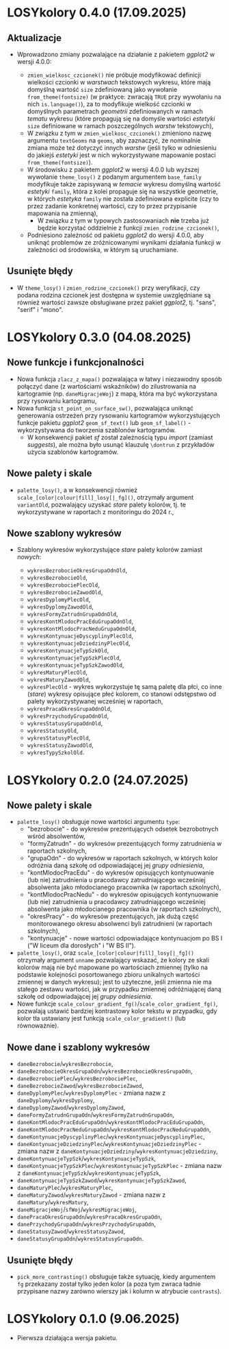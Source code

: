 # LOSYkolory 0.4.0 (17.09.2025)

## Aktualizacje

-   Wprowadzono zmiany pozwalające na działanie z pakietem *ggplot2* w wersji 4.0.0:

    -   `zmien_wielkosc_czcionek()` nie próbuje modyfikować definicji wielkości czcionki w *warstwach* tekstowych wykresu, które mają domyślną wartość `size` zdefiniowaną jako wywołanie `from_theme(fontsize)` (w praktyce: zwracają `TRUE` przy wywołaniu na nich `is.language()`), za to modyfikuje wielkość czcionki w domyślnych parametrach *geometrii* zdefiniowanych w ramach *tematu* wykresu (które propagują się na domyśle wartości *estetyki* `size` definiowane w ramach poszczególnych *warstw* tekstowych),
    -   W związku z tym w `zmien_wielkosc_czcionek()` zmieniono nazwę argumentu `textGeoms` na `geoms`, aby zaznaczyć, że nominalnie zmiana może też dotyczyć innych *warstw* (jeśli tylko w odniesieniu do jakiejś *estetyki* jest w nich wykorzystywane mapowanie postaci `from_theme(fontsize)`).
    -   W środowisku z pakietem *ggplot2* w wersji 4.0.0 lub wyższej wywołanie `theme_losy()` z podanym argumentem `base_family` modyfikuje także zapisywaną w *temacie* wykresu domyślną wartość *estetyki* `family`, która z kolei propaguje się na wszystkie geometrie, w których *estetyka* `family` nie została zdefiniowana explicite (czy to przez zadanie konkretnej wartości, czy to przez przypisanie mapowania na zmienną),
        -   W związku z tym w typowych zastosowaniach **nie** trzeba już będzie korzystać oddzielnie z funkcji `zmien_rodzine_czcionek()`,
    -   Podniesiono zależność od pakietu *ggplot2* do wersji 4.0.0, aby uniknąć problemów ze zróżnicowanymi wynikami działania funkcji w zależności od środowiska, w którym są uruchamiane.

## Usunięte błędy

-   W `theme_losy()` i `zmien_rodzine_czcionek()` przy weryfikacji, czy podana rodzina czcionek jest dostępna w systemie uwzględniane są również wartości zawsze obsługiwane przez pakiet *ggplot2*, tj. "sans", "serif" i "mono".

# LOSYkolory 0.3.0 (04.08.2025)

## Nowe funkcje i funkcjonalności

-   Nowa funkcja `zlacz_z_mapa()` pozwalająca w łatwy i niezawodny sposób połączyć dane (z wartościami wskaźników) do zilustrowania na kartogramie (np. `daneMigracjeWoj`) z mapą, która ma być wykorzystana przy rysowaniu kartogramu,
-   Nowa funkcja `st_point_on_surface_sw()`, pozwalająca uniknąć generowania ostrzeżeń przy rysowaniu kartogramów wykorzystujących funkcje pakietu *ggplot2* `geom_sf_text()` lub `geom_sf_label()` - wykorzystywana do tworzenia szablonów kartogramów.
    -   W konsekwencji pakiet *sf* został zależnością typu *import* (zamiast *suggests*), ale można było usunąć klauzulę `\dontrun` z przykładów użycia szablonów kartogramów.

## Nowe palety i skale

-   `palette_losy()`, a w konsekwencji również `scale_[color|colour|fill]_losy[|_fg]()`, otrzymały argument `variantOld`, pozwalający uzyskać *stare* palety kolorów, tj. te wykorzystywane w raportach z monitoringu do 2024 r.,

## Nowe szablony wykresów

-   Szablony wykresów wykorzystujące *stare* palety kolorów zamiast *nowych*:

    -   `wykresBezrobocieOkresGrupaOdnOld`,
    -   `wykresBezrobocieOld`,
    -   `wykresBezrobociePlecOld`,
    -   `wykresBezrobocieZawodOld`,
    -   `wykresDyplomyPlecOld`,
    -   `wykresDyplomyZawodOld`,
    -   `wykresFormyZatrudnGrupaOdnOld`,
    -   `wykresKontMlodocPracEduGrupaOdnOld`,
    -   `wykresKontMlodocPracNeduGrupaOdnOld`,
    -   `wykresKontynuacjeDyscyplinyPlecOld`,
    -   `wykresKontynuacjeDziedzinyPlecOld`,
    -   `wykresKontynuacjeTypSzkOld`,
    -   `wykresKontynuacjeTypSzkPlecOld`,
    -   `wykresKontynuacjeTypSzkZawodOld`,
    -   `wykresMaturyPlecOld`,
    -   `wykresMaturyZawodOld`,
    -   `wykresPlecOld` - wykres wykorzystuje tę samą paletę dla płci, co inne (*stare*) wykresy opisujące płeć kolorem, co stanowi odstępstwo od palety wykorzystywanej wcześniej w raportach,
    -   `wykresPracaOkresGrupaOdnOld`,
    -   `wykresPrzychodyGrupaOdnOld`,
    -   `wykresStatusyGrupaOdnOld`,
    -   `wykresStatusyOld`,
    -   `wykresStatusyPlecOld`,
    -   `wykresStatusyZawodOld`,
    -   `wykresTypySzkolOld`.

# LOSYkolory 0.2.0 (24.07.2025)

## Nowe palety i skale

-   `palette_losy()` obsługuje nowe wartości argumentu `type`:
    -   "bezrobocie" - do wykresów prezentujących odsetek bezrobotnych wśród absolwentów,
    -   "formyZatrudn" - do wykresów prezentujących formy zatrudnienia w raportach szkolnych,
    -   "grupaOdn" - do wykresów w raportach szkolnych, w których kolor odróżnia daną szkołę od odpowiadającej jej *grupy odniesienia*,
    -   "kontMlodocPracEdu" - do wykresów opisujących kontynuowanie (lub nie) zatrudnienia u pracodawcy zatrudniającego wcześniej absolwenta jako młodocianego pracownika (w raportach szkolnych),
    -   "kontMlodocPracNedu" - do wykresów opisujących kontynuowanie (lub nie) zatrudnienia u pracodawcy zatrudniającego wcześniej absolwenta jako młodocianego pracownika (w raportach szkolnych),
    -   "okresPracy" - do wykresów prezentujących, jak dużą część monitorowanego okresu absolwenci byli zatrudnieni (w raportach szkolnych),
    -   "kontynuacje" - nowe wartości odpowiadające kontynuacjom po BS I ("W liceum dla dorosłych" i "W BS II").
-   `palette_losy()`, oraz `scale_[color|colour|fill]_losy[|_fg]()` otrzymały argument `unname` pozwalający wskazać, że kolory ze skali kolorów mają nie być mapowane po wartościach zmiennej (tylko na podstawie kolejności posortowanego zbioru unikalnych wartości zmiennej w danych wykresu); jest to użyteczne, jeśli zmienna nie ma stałego zestawu wartości, jak w przypadku zmiennej odróżniającej daną szkołę od odpowiadającej jej *grupy odniesienia*.
-   Nowe funkcje `scale_colour_gradient_fg()`/`scale_color_gradient_fg()`, pozwalają ustawić bardziej kontrastowy kolor tekstu w przypadku, gdy kolor tła ustawiany jest funkcją `scale_color_gradient()` (lub równoważnie).

## Nowe dane i szablony wykresów

-   `daneBezrobocie`/`wykresBezrobocie`,
-   `daneBezrobocieOkresGrupaOdn`/`wykresBezrobocieOkresGrupaOdn`,
-   `daneBezrobociePlec`/`wykresBezrobociePlec`,
-   `daneBezrobocieZawod`/`wykresBezrobocieZawod`,
-   `daneDyplomyPlec`/`wykresDyplomyPlec` - zmiana nazw z `daneDyplomy`/`wykresDyplomy`,
-   `daneDyplomyZawod`/`wykresDyplomyZawod`,
-   `daneFormyZatrudnGrupaOdn`/`wykresFormyZatrudnGrupaOdn`,
-   `daneKontMlodocPracEduGrupaOdn`/`wykresKontMlodocPracEduGrupaOdn`,
-   `daneKontMlodocPracNeduGrupaOdn`/`wykresKontMlodocPracNeduGrupaOdn`,
-   `daneKontynuacjeDyscyplinyPlec`/`wykresKontynuacjeDyscyplinyPlec`,
-   `daneKontynuacjeDziedzinyPlec`/`wykresKontynuacjeDziedzinyPlec` - zmiana nazw z `daneKontynuacjeDziedziny`/`wykresKontynuacjeDziedziny`,
-   `daneKontynuacjeTypSzk`/`wykresKontynuacjeTypSzk`,
-   `daneKontynuacjeTypSzkPlec`/`wykresKontynuacjeTypSzkPlec` - zmiana nazw z `daneKontynuacjeTypSzk`/`wykresKontynuacjeTypSzk`,
-   `daneKontynuacjeTypSzkZawod`/`wykresKontynuacjeTypSzkZawod`,
-   `daneMaturyPlec`/`wykresMaturyPlec`,
-   `daneMaturyZawod`/`wykresMaturyZawod` - zmiana nazw z `daneMatury`/`wykresMatury`,
-   `daneMigracjeWoj`/`sfWoj`/`wykresMigracjeWoj`,
-   `danePracaOkresGrupaOdn`/`wykresPracaOkresGrupaOdn`,
-   `danePrzychodyGrupaOdn`/`wykresPrzychodyGrupaOdn`,
-   `daneStatusyZawod`/`wykresStatusyZawod`,
-   `daneStatusyGrupaOdn`/`wykresStatusyGrupaOdn`.

## Usunięte błędy

-   `pick_more_contrasting()` obsługuje także sytuację, kiedy argumentem `fg` przekazany został tylko jeden kolor (a poza tym zwraca ładnie przypisane nazwy zarówno wierszy jak i kolumn w atrybucie `contrasts`).

# LOSYkolory 0.1.0 (9.06.2025)

-   Pierwsza działająca wersja pakietu.
